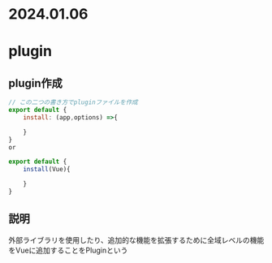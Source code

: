 2024.01.06
=============
# plugin

## plugin作成
```javascript
// この二つの書き方でpluginファイルを作成
export default {
    install: (app,options) =>{

    }
}
or

export default {
    install(Vue){

    }
}
```
## 説明
外部ライブラリを使用したり、追加的な機能を拡張するために全域レベルの機能をVueに追加することをPluginという
